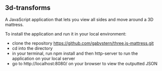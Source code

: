 ## 3d-transforms
A JavaScript application that lets you view all sides and move around a 3D mattress. 

To install the application and run it in your local environment:

- clone the repository https://github.com/gabystern/three.js-mattress.git
- cd into the directory
- in your terminal, run npm install and then http-server to run the application on your local server
- go to http://localhost:8080/ on your browser to view the outputted JSON
